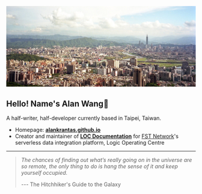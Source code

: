 
![profile](profile.jpg)

## Hello! Name's Alan Wang👋

A half-writer, half-developer currently based in Taipei, Taiwan.

* Homepage: [**alankrantas.github.io**](https://alankrantas.github.io/)
* Creator and maintainer of [**LOC Documentation**](https://documentation.loc.fst.network/) for [FST Network](https://www.fst.network/)'s serverless data integration platform, Logic Operating Centre

---

> *The chances of finding out what’s really going on in the universe are so remote, the only thing to do is hang the sense of it and keep yourself occupied.*
> 
> --- The Hitchhiker's Guide to the Galaxy
